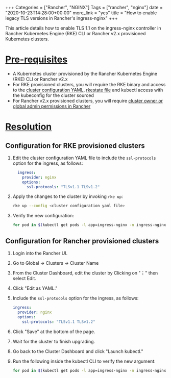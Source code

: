 +++
Categories = ["Rancher", "NGINX"]
Tags = ["rancher", "nginx"]
date = "2020-10-23T14:28:00+00:00"
more_link = "yes"
title = "How to enable legacy TLS versions in Rancher's ingress-nginx"
+++

This article details how to enable TLS 1.1 on the ingress-nginx controller in Rancher Kubernetes Engine (RKE) CLI or Rancher v2.x provisioned Kubernetes clusters.

<!--more-->
# [Pre-requisites](#pre-requisites)

- A Kubernetes cluster provisioned by the Rancher Kubernetes Engine (RKE) CLI or Rancher v2.x
- For RKE provisioned clusters, you will require the RKE binary and access to the [cluster configuration YAML](https://rancher.com/docs/rke/latest/en/config-options/), [rkestate file](https://rancher.com/docs/rke/latest/en/installation/#kubernetes-cluster-state) and kubectl access with the kubeconfig for the cluster sourced
- For Rancher v2.x provisioned clusters, you will require [cluster owner or global admin permissions in Rancher](https://rancher.com/docs/rancher/v2.x/en/admin-settings/rbac/cluster-project-roles/)

# [Resolution](#resolution)

## Configuration for RKE provisioned clusters

1. Edit the cluster configuration YAML file to include the `ssl-protocols` option for the ingress, as follows:

    ```yaml
      ingress:
        provider: nginx
        options:
          ssl-protocols: "TLSv1.1 TLSv1.2"
    ```

2. Apply the changes to the cluster by invoking `rke up`:

    ```bash
    rke up --config <cluster configuration yaml file>
    ```

3. Verify the new configuration:

    ```bash
    for pod in $(kubectl get pods -l app=ingress-nginx -n ingress-nginx --no-headers -o name | awk -F '/' '{print $2}'); do echo -n "Checking $pod .... "; kubectl -n ingress-nginx exec "$pod" -- bash -c "cat /etc/nginx/nginx.conf | grep ssl_protocols | grep '1.1' > /dev/null 2>&1 && echo 'Good' || echo 'Bad'"; done
    ```

## Configuration for Rancher provisioned clusters

1. Login into the Rancher UI.
2. Go to Global -> Clusters -> Cluster Name
3. From the Cluster Dashboard, edit the cluster by Clicking on "⋮" then select Edit.
4. Click "Edit as YAML."
5. Include the `ssl-protocols` option for the ingress, as follows:

    ```yaml
    ingress:
      provider: nginx
      options:
        ssl-protocols: "TLSv1.1 TLSv1.2"
    ```

6. Click "Save" at the bottom of the page.
7. Wait for the cluster to finish upgrading.
8. Go back to the Cluster Dashboard and click "Launch kubectl."
9. Run the following inside the kubectl CLI to verify the new argument:

    ```bash
    for pod in $(kubectl get pods -l app=ingress-nginx -n ingress-nginx --no-headers -o name | awk -F '/' '{print $2}'); do echo -n "Checking $pod .... "; kubectl -n ingress-nginx exec "$pod" -- bash -c "cat /etc/nginx/nginx.conf | grep ssl_protocols | grep '1.1' > /dev/null 2>&1 && echo 'Good' || echo 'Bad'"; done
    ```
